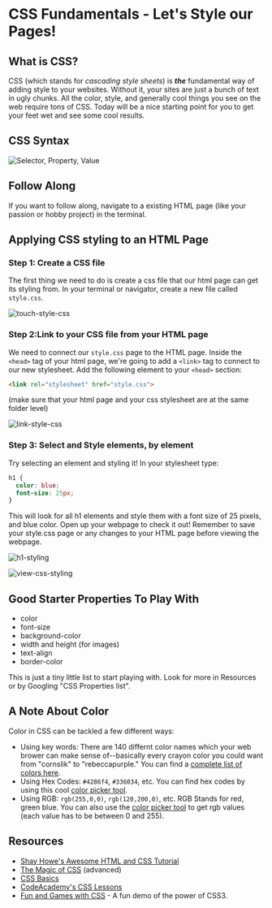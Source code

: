 # CSS Fundamentals - Let's Style our Pages!

## What is CSS?

CSS (which stands for *cascading style sheets*) is ***the*** fundamental way of adding style to your websites. Without it, your sites are just a bunch of text in ugly chunks. All the color, style, and generally cool things you see on the web require tons of CSS. Today will be a nice starting point for you to get your feet wet and see some cool results.

## CSS Syntax

![Selector, Property, Value](https://s3.amazonaws.com/upperline/curriculum-assets/css/css-labels.png)

## Follow Along
If you want to follow along, navigate to a existing HTML page (like your passion or hobby project) in the terminal.

## Applying CSS styling to an HTML Page
### Step 1: Create a CSS file
The first thing we need to do is create a css file that our html page can get its styling from. In your terminal or navigator, create a new file called `style.css`.

![touch-style-css](https://s3.amazonaws.com/upperline/curriculum-assets/css/touch-style-css.gif)

### Step 2:Link to your CSS file from your HTML page
We need to connect our `style.css` page to the HTML page. Inside the `<head>` tag of your html page, we're going to add a `<link>` tag to connect to our new stylesheet. Add the following element to your `<head>` section:

```HTML
<link rel="stylesheet" href="style.css">
```

(make sure that your html page and your css stylesheet are at the same folder level)

![link-style-css](https://s3.amazonaws.com/upperline/curriculum-assets/css/link-style-css.gif)

### Step 3: Select and Style elements, by element
Try selecting an element and styling it! In your stylesheet type:
```css
h1 {
  color: blue;
  font-size: 25px;
}
```
This will look for all h1 elements and style them with a font size of 25 pixels, and blue color. Open up your webpage to check it out! Remember to save your style.css page or any changes to your HTML page before viewing the webpage. 


![h1-styling](https://s3.amazonaws.com/upperline/curriculum-assets/css/h1-styling.gif)


![view-css-styling](https://s3.amazonaws.com/upperline/curriculum-assets/css/view-css-styling.gif)

## Good Starter Properties To Play With
  + color
  + font-size
  + background-color
  + width and height (for images)
  + text-align
  + border-color

  This is just a tiny little list to start playing with. Look for more in Resources or by Googling "CSS Properties list".

## A Note About Color
Color in CSS can be tackled a few different ways:
+ Using key words: There are 140 differnt color names which your web brower can make sense of--basically every crayon color you could want from "cornslik" to "rebeccapurple." You can find a [complete list of colors here](http://www.w3schools.com/colors/colors_names.asp).
+ Using Hex Codes: `#4286f4`, `#336034`, etc. You can find hex codes by using this cool [color picker tool](https://developer.mozilla.org/en-US/docs/Web/CSS/CSS_Colors/Color_picker_tool).
+ Using RGB: `rgb(255,0,0)`, `rgb(120,200,0)`, etc. RGB Stands for red, green blue. You can also use the [color picker tool](https://developer.mozilla.org/en-US/docs/Web/CSS/CSS_Colors/Color_picker_tool) to get rgb values (each value has to be between 0 and 255).

## Resources
+ [Shay Howe's Awesome HTML and CSS Tutorial](http://learn.shayhowe.com/html-css/)
+ [The Magic of CSS](http://adamschwartz.co/magic-of-css/) (advanced)
+ [CSS Basics](http://www.cssbasics.com/)
+ [CodeAcademy's CSS Lessons](https://www.codecademy.com/courses/css-coding-with-style/0/1)
+ [Fun and Games with CSS](http://rupl.github.io/fun-games-css/) - A fun demo of the power of CSS3.
